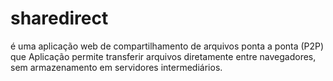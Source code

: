# sharedirect
é uma aplicação web de compartilhamento de arquivos ponta a ponta (P2P) que Aplicação permite transferir arquivos diretamente entre navegadores, sem armazenamento em servidores intermediários. 

